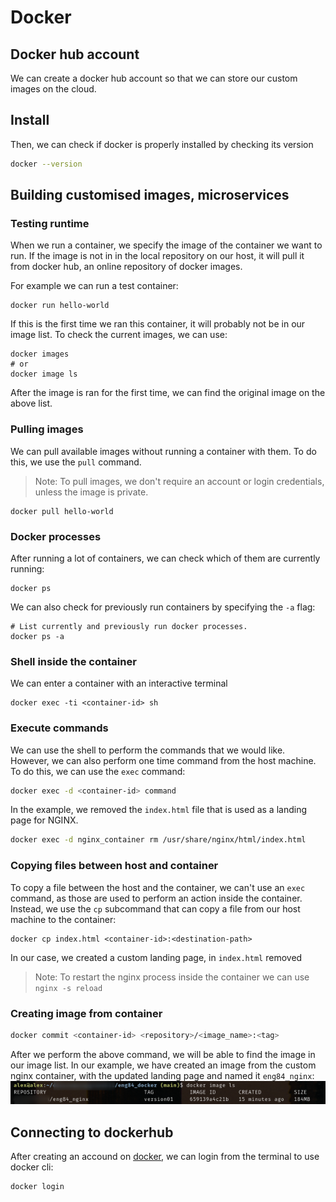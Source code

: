 # Docker

## Docker hub account
We can create a docker hub account so that we can store our custom images on the cloud.

## Install

Then, we can check if docker is properly installed by checking its version
```sh
docker --version
```

## Building customised images, microservices

### Testing runtime
When we run a container, we specify the image of the container we want to run.
If the image is not in in the local repository on our host, it will pull it from docker hub, an online repository of docker images.

For example we can run a test container:
```
docker run hello-world
```
If this is the first time we ran this container, it will probably not be in our image list.
To check the current images, we can use:
```
docker images
# or
docker image ls
```
After the image is ran for the first time, we can find the original image on the above list.

### Pulling images
We can pull available images without running a container with them. To do this, we use the `pull` command.
> Note: To pull images, we don't require an account or login credentials, unless the image is private.

```
docker pull hello-world
```
### Docker processes
After running a lot of containers, we can check which of them are currently running:
```
docker ps 
```
We can also check for previously run containers by specifying the `-a` flag:
```
# List currently and previously run docker processes.
docker ps -a
```

### Shell inside the container
We can enter a container with  an interactive terminal
```
docker exec -ti <container-id> sh
```
### Execute commands
We can use the shell to perform the commands that we would like. However, we can also perform one time command from the host machine.
To do this, we can use the `exec` command:
```sh
docker exec -d <container-id> command
```
In the example, we removed the `index.html` file that is used as a landing page for NGINX.
```bash
docker exec -d nginx_container rm /usr/share/nginx/html/index.html
```

### Copying files between host and container
To copy a file between the host and the container, we can't use an `exec` command, as those are used to perform an action inside the container.
Instead, we use the `cp` subcommand that can copy a file from our host machine to the container:
```
docker cp index.html <container-id>:<destination-path>
```
In our case, we created a custom landing page, in `index.html` removed

> Note: To restart the nginx process inside the container we can use `nginx -s reload`

### Creating image from container

```bash
docker commit <container-id> <repository>/<image_name>:<tag>
```
After we perform the above command, we will be able to find the image in our image list.
In our example, we have created an image from the custom nginx container, with the updated landing page and named it `eng84_nginx`:
![docker custom image shown in list](docker_custom_image_ls.png)

## Connecting to dockerhub
After creating an accound on [docker](hub.docker.com), we can login from the terminal to use docker cli:
```bash
docker login
```
